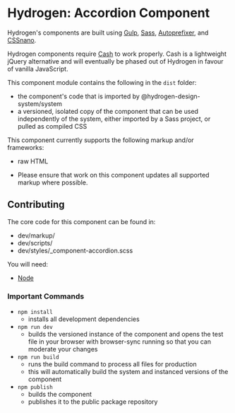 # Hydrogen: Accordion Component

Hydrogen's components are built using [Gulp](https://gulpjs.com/), [Sass](https://sass-lang.com), [Autoprefixer](https://github.com/postcss/autoprefixer), and [CSSnano](https://cssnano.co/).

Hydrogen components require [Cash](https://kenwheeler.github.io/cash/) to work properly. Cash is a lightweight jQuery alternative and will eventually be phased out of Hydrogen in favour of vanilla JavaScript.

This component module contains the following in the `dist` folder:
- the component's code that is imported by @hydrogen-design-system/system
- a versioned, isolated copy of the component that can be used independently of the system, either imported by a Sass project, or pulled as compiled CSS

This component currently supports the following markup and/or frameworks:
- raw HTML

* Please ensure that work on this component updates all supported markup where possible.

## Contributing

The core code for this component can be found in:
- dev/markup/
- dev/scripts/
- dev/styles/_component-accordion.scss

You will need:
- [Node](https://nodejs.org/en/)

### Important Commands
- `npm install`
  - installs all development dependencies
- `npm run dev`
  - builds the versioned instance of the component and opens the test file in your browser with browser-sync running so that you can moderate your changes
- `npm run build`
  - runs the build command to process all files for production
  - this will automatically build the system and instanced versions of the component
- `npm publish`
  - builds the component
  - publishes it to the public package repository